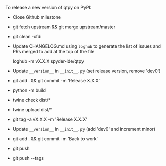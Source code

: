 To release a new version of qtpy on PyPI:

* Close Github milestone

* git fetch upstream && git merge upstream/master

* git clean -xfdi

* Update CHANGELOG.md using `loghub` to generate the list of issues and PRs merged to add at the top of the file

    loghub -m vX.X.X spyder-ide/qtpy

* Update `__version__` in `__init__.py` (set release version, remove 'dev0')

* git add . && git commit -m 'Release X.X.X'

* python -m build

* twine check dist/*

* twine upload dist/*

* git tag -a vX.X.X -m 'Release X.X.X'

* Update `__version__` in `__init__.py` (add 'dev0' and increment minor)

* git add . && git commit -m 'Back to work'

* git push

* git push --tags
